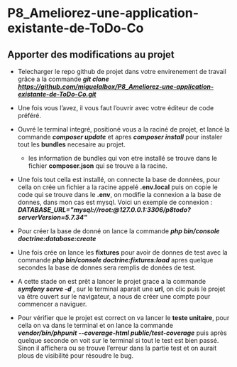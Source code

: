 # P8_Ameliorez-une-application-existante-de-ToDo-Co

## Apporter des modifications au projet

- Telecharger le repo github de projet dans votre envirenement de travail grâce a la commande ***git clone https://github.com/miguelalbox/P8_Ameliorez-une-application-existante-de-ToDo-Co.git***


- Une fois vous l’avez, il vous faut l’ouvrir avec votre éditeur de code préféré. 


- Ouvré le terminal integré, positioné vous a la raciné de projet, et lancé la commande ***composer update*** et apres ***composer install*** pour instaler tout les **bundles** necesaire au projet. 
  - les information de bundles qui von etre installé se trouve dans le fichier **composer.json** qui se trouve a la racine.

  
- Une fois tout cella est installé, on connecte la base de données, pour cella on crée un fichier a la racine appelé **.env.local** puis on copie le code qui se trouve dans le **.env**, on modifie la connexion a la base de donnes, dans mon cas est mysql. Voici un exemple de connexion : ***DATABASE_URL="mysql://root:@127.0.0.1:3306/p8todo?serverVersion=5.7.34"***


- Pour créer la base de donné on lance la commande ***php bin/console doctrine:database:create***


- Une fois crée on lance les **fixtures** pour avoir de donnes de test avec la commande ***php bin/console doctrine:fixtures:load*** apres quelque secondes la base de donnes sera remplis de donées de test.


- A cette stade on est prêt a lancer le projet grace a la commande ***symfony serve -d*** , sur le terminal aparait une **url**, on clic puis le projet va être ouvert sur le navigateur, a nous de créer une compte pour commencer a naviguer.


- Pour vérifier que le projet est correct on va lancer le **teste unitaire**, pour cella on va dans le terminal et on lance la commande ***vendor/bin/phpunit --coverage-html public/test-coverage*** puis après quelque seconde on voit sur le terminal si tout le test est bien passé. Sinon il affichera ou se trouve l’erreur dans la partie test et on aurait plous de visibilité pour résoudre le bug.
